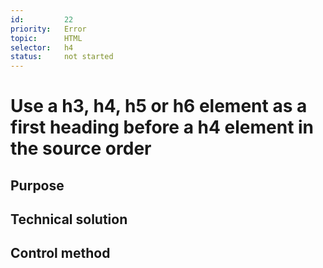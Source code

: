 ```yaml
---
id:         22
priority:   Error
topic:      HTML
selector:   h4
status:     not started
---
```


# Use a h3, h4, h5 or h6 element as a first heading before a h4 element in the source order

## Purpose

## Technical solution

## Control method


